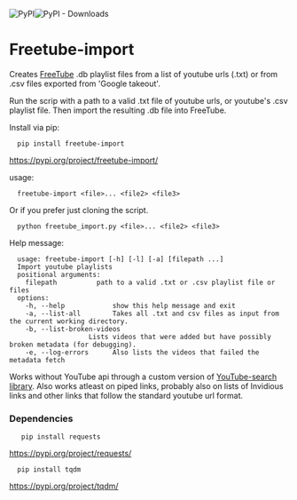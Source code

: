 ![PyPI](https://img.shields.io/pypi/v/freetube-import?label=pypi%20package)![PyPI - Downloads](https://img.shields.io/pypi/dm/freetube-import)



# Freetube-import
Creates [FreeTube](https://freetubeapp.io/) .db playlist files from a list of youtube urls (.txt) or from .csv files exported from 'Google takeout'.

Run the scrip with a path to a valid .txt file of youtube urls, or youtube's .csv playlist file. Then import the resulting .db file into FreeTube.



Install via pip:

      pip install freetube-import

https://pypi.org/project/freetube-import/

usage:

      freetube-import <file>... <file2> <file3>

Or if you prefer just cloning the script.

      python freetube_import.py <file>... <file2> <file3>



Help message:

      usage: freetube-import [-h] [-l] [-a] [filepath ...]
      Import youtube playlists
      positional arguments:
        filepath          path to a valid .txt or .csv playlist file or files
      options:
        -h, --help            show this help message and exit
        -a, --list-all        Takes all .txt and csv files as input from the current working directory.
        -b, --list-broken-videos
                        Lists videos that were added but have possibly broken metadata (for debugging).
        -e, --log-errors      Also lists the videos that failed the metadata fetch

Works without YouTube api through a custom version of [YouTube-search library](https://github.com/joetats/youtube_search/). Also works atleast on piped links, probably also on lists of Invidious links and other links that follow the standard youtube url format.

###  Dependencies 

       pip install requests
https://pypi.org/project/requests/

      pip install tqdm
https://pypi.org/project/tqdm/
